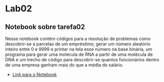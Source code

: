 # Lab02

## Notebook sobre tarefa02

Nesse notebook contém códigos para a resolução de problemas como descobrir-se a parcelas de um empréstimo, gerar um número aleatório inteiro entre 0 e 9999 e printar na tela
esse número na base binária, um programa para gerar uma molécula de RNA a partir de uma molécula de DNA e um trecho de código para descobrir-se quantos funcionários dentro de
uma empresa ganham mais do que a média do salário.

* [Link para o Notebook](https://github.com/Cicerolibardi/MC322A-1S2021/blob/main/Laborat%C3%B3rios/lab02/notebook/lab02-java-estruturas-RA168810.ipynb)

